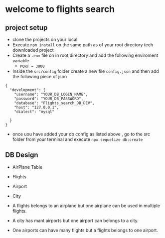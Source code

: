# welcome to flights search

## project setup

- clone the projects on your local
- Execute `npm install` on the same path as of your root directory tech downloaded project
- Create a `.env` file on in root directory and add the following enviroment variable
  - `PORT = 3000`
- Inside the `src/config` folder create a new file `config.json` and then add the following piece of json

```
{
  "development": {
    "username": "YOUR_DB_LOGIN_NAME",
    "password": "YOUR_DB_PASSWORD",
    "database": "Flights_search_DB_DEV",
    "host": "127.0.0.1",
    "dialect": "mysql"

  }
}

```

- once uou have added your db config as listed above , go to the src folder from
  your terminal and execute `npx sequelize db:create`

## DB Design

- AirPlane Table
- Flights
- Airport
- City

- A flights belongs to an airplane but one airplane can be used in multiple flights.
- A city has mant airports but one airport can belongs to a city.
- One airports can have many flights but a flights belongs to one airport.
